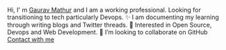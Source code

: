 Hi, I' m [Gaurav Mathur](https://linktr.ee/gauravmtwt) and I am a working professional. Looking for transitioning to tech particularly Devops.
✨ I am documenting my learning through writing blogs and Twitter threads.
🌱  Interested in Open Source, Devops and Web Development.
💞️  I’m looking to collaborate on GitHub
[Contact with me](https://linktr.ee/gauravmtwt)
